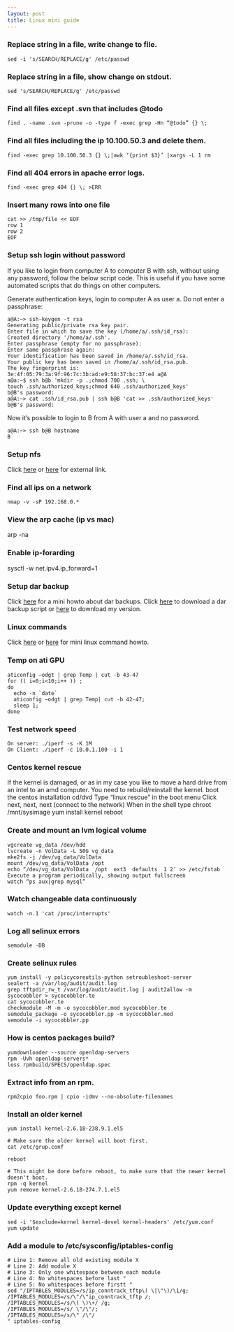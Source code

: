 ```yaml
---
layout: post
title: Linux mini guide
---
```


### Replace string in a file, write change to file.

    sed -i 's/SEARCH/REPLACE/g' /etc/passwd

### Replace string in a file, show change on stdout.

    sed 's/SEARCH/REPLACE/g' /etc/passwd

### Find all files except .svn that includes @todo

    find . -name .svn -prune -o -type f -exec grep -Hn “@todo” {} \;

### Find all files including the ip 10.100.50.3 and delete them.

    find -exec grep 10.100.50.3 {} \;|awk ‘{print $3}’ |xargs -L 1 rm

### Find all 404 errors in apache error logs.

    find -exec grep 404 {} \; >ERR
        
### Insert many rows into one file

    cat >> /tmp/file << EOF
    row 1
    row 2
    EOF

### Setup ssh login without password

If you like to login from computer A to computer B with ssh, without
using any password, follow the below script code. This is useful if you
have some automated scripts that do things on other computers.

Generate authentication keys, login to computer A as user a. Do not
enter a passphrase:

    a@A:~> ssh-keygen -t rsa
    Generating public/private rsa key pair.
    Enter file in which to save the key (/home/a/.ssh/id_rsa):
    Created directory '/home/a/.ssh'.
    Enter passphrase (empty for no passphrase):
    Enter same passphrase again:
    Your identification has been saved in /home/a/.ssh/id_rsa.
    Your public key has been saved in /home/a/.ssh/id_rsa.pub.
    The key fingerprint is:
    3e:4f:05:79:3a:9f:96:7c:3b:ad:e9:58:37:bc:37:e4 a@A
    a@a:~$ ssh b@b 'mkdir -p .;chmod 700 .ssh; \
    touch .ssh/authorized_keys;chmod 640 .ssh/authorized_keys'
    b@B's password:
    a@A:~> cat .ssh/id_rsa.pub | ssh b@B 'cat >> .ssh/authorized_keys'
    b@B's password:

Now it’s possible to login to B from A with user a and no password.

    a@A:~> ssh b@B hostname
    B

### Setup nfs

Click [here](https://help.ubuntu.com/community/SettingUpNFSHowTo)
or [here](http://www.ubuntugeek.com/nfs-server-and-client-configuration-in-ubuntu.html)
for external link.

### Find all ips on a network
    nmap -v -sP 192.168.0.*

### View the arp cache (ip vs mac)
arp -na

### Enable ip-forarding
sysctl -w net.ipv4.ip_forward=1

### Setup dar backup

Click [here](http://dar.linux.free.fr/doc/mini-howto/index.html) for a
mini howto about dar backups.
Click [here](http://gradha.sdf-eu.org/dar_scripts/dar_backups.sh) to
download a dar backup script
or [here](https://github.com/arlukin/home/blob/master/bin/dar_backups.sh)
to download my version.

### Linux commands

Click [here](http://www.pixelbeat.org/cmdline.html) or
[here](http://ss64.com/bash/) for mini linux command howto.

### Temp on ati GPU

    aticonfig –odgt | grep Temp | cut -b 43-47
    for (( i=0;i<10;i++ )) ;
    do
      echo -n `date`
      aticonfig –odgt | grep Temp| cut -b 42-47;
      sleep 1;
    done

### Test network speed

    On server: ./iperf -s -K 1M
    On Client: ./iperf -c 10.0.1.100 -i 1

### Centos kernel rescue

If the kernel is damaged, or as in my case you like to move a hard drive
from an intel to an amd computer. You need to rebuild/reinstall the kernel.
    boot the centos installation cd/dvd
    Type “linux rescue” in the boot menu
    Click next, next, next (connect to the network)
    When in the shell type
    chroot /mnt/sysimage
    yum install kernel
    reboot

### Create and mount an lvm logical volume

    vgcreate vg_data /dev/hdd
    lvcreate -n VolData -L 50G vg_data
    mke2fs -j /dev/vg_data/VolData
    mount /dev/vg_data/VolData /opt
    echo “/dev/vg_data/VolData  /opt  ext3  defaults  1 2″ >> /etc/fstab
    Execute a program periodically, showing output fullscreen
    watch “ps aux|grep mysql”

### Watch changeable data continuously

    watch -n.1 'cat /proc/interrupts'

### Log all selinux errors

    semodule -DB

### Create selinux rules    

    yum install -y policycoreutils-python setroubleshoot-server
    sealert -a /var/log/audit/audit.log
    grep tftpdir_rw_t /var/log/audit/audit.log | audit2allow -m sycocobbler > sycocobbler.te 
    cat sycocobbler.te
    checkmodule -M -m -o sycocobbler.mod sycocobbler.te
    semodule_package -o sycocobbler.pp -m sycocobbler.mod
    semodule -i sycocobbler.pp

### How is centos packages build?

    yumdownloader --source openldap-servers
    rpm -Uvh openldap-servers*
    less rpmbuild/SPECS/openldap.spec
    
### Extract info from an rpm.

    rpm2cpio foo.rpm | cpio -idmv --no-absolute-filenames
    
### Install an older kernel

    yum install kernel-2.6.18-238.9.1.el5
    
    # Make sure the older kernel will boot first.
    cat /etc/grup.conf
    
    reboot
    
    # This might be done before reboot, to make sure that the newer kernel doesn't boot.
    rpm -q kernel
    yum remove kernel-2.6.18-274.7.1.el5
    
### Update everything except kernel

    sed -i '$exclude=kernel kernel-devel kernel-headers' /etc/yum.conf 
    yum update
    
### Add a module to /etc/sysconfig/iptables-config

    # Line 1: Remove all old existing module X
    # Line 2: Add module X
    # Line 3: Only one whitespace between each module
    # Line 4: No whitespaces before last "
    # Line 5: No whitespaces before firstt "
    sed "/IPTABLES_MODULES=/s/ip_conntrack_tftp\( \|\"\)/\1/g;
    /IPTABLES_MODULES=/s/\"/\"ip_conntrack_tftp /;
    /IPTABLES_MODULES=/s/\( \)\+/ /g;
    /IPTABLES_MODULES=/s/ \"/\"/;
    /IPTABLES_MODULES=/s/\" /\"/
    " iptables-config 
